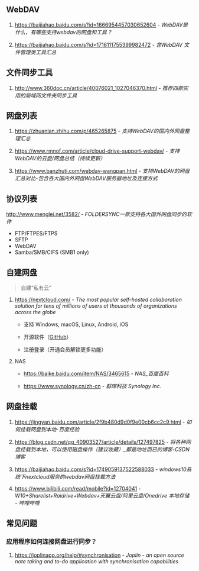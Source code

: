 ## WebDAV

1. https://baijiahao.baidu.com/s?id=1666954457030652604 - *WebDAV是什么，有哪些支持webdav的网盘和工具？*

2. https://baijiahao.baidu.com/s?id=1716111755399982472 - *含WebDAV 文件管理类工具汇总*


## 文件同步工具

1. http://www.360doc.cn/article/40076021_1027046370.html - _推荐四款实用的局域网文件夹同步工具_


## 网盘列表

1. https://zhuanlan.zhihu.com/p/465265875 - _支持WebDAV的国内外网盘整理汇总_

2. https://www.rmnof.com/article/cloud-drive-support-webdav/ - _支持WebDAV的云盘/网盘总结（持续更新）_

3. https://www.banzhuti.com/webdav-wangpan.html - _支持WebDAV的网盘汇总对比-包含各大国内外网盘WebDAV服务器地址及连接方式_


## 协议列表

http://www.menglei.net/3582/ - *FOLDERSYNC一款支持各大国外网盘同步的软件*

- FTP/FTPES/FTPS
- SFTP
- WebDAV
- Samba/SMB/CIFS (SMB1 only)


## 自建网盘

> 自建“私有云”

1. https://nextcloud.com/ - *The most popular self-hosted collaboration solution for tens of millions of users at thousands of organizations across the globe*

    - 支持 Windows, macOS, Linux, Android, iOS

    - 开源软件（[GitHub](https://github.com/nextcloud)）

    - 注册登录（开通会员解锁更多功能）

2. NAS

    - https://baike.baidu.com/item/NAS/3465615 - *NAS_百度百科*

    - https://www.synology.cn/zh-cn - *群晖科技 Synology Inc.*


## 网盘挂载

1. https://jingyan.baidu.com/article/2f9b480d9d0f9e00cb6cc2c9.html - *如何挂载网盘到本地-百度经验*

2. https://blog.csdn.net/qq_40903527/article/details/127497825 - *将各种网盘挂载到本地，可以使用磁盘操作（建议收藏）_都是地址而已的博客-CSDN博客*

3. https://baijiahao.baidu.com/s?id=1749059137522588033 - *windows10系统下nextcloud服务的webdav网盘挂载方法*

4. https://www.bilibili.com/read/mobile?id=12704041 - *W10+Sharelist+Raidrive+Webdav+天翼云盘/阿里云盘/Onedrive 本地存储 - 哔哩哔哩*


## 常见问题

### 应用程序如何连接网盘进行同步？

1. https://joplinapp.org/help/#synchronisation - *Joplin - an open source note taking and to-do application with synchronisation capabilities*
